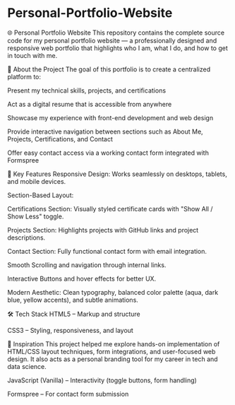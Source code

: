 # Personal-Portfolio-Website

🌐 Personal Portfolio Website
This repository contains the complete source code for my personal portfolio website — a professionally designed and responsive web portfolio that highlights who I am, what I do, and how to get in touch with me.

🚀 About the Project
The goal of this portfolio is to create a centralized platform to:

Present my technical skills, projects, and certifications

Act as a digital resume that is accessible from anywhere

Showcase my experience with front-end development and web design

Provide interactive navigation between sections such as About Me, Projects, Certifications, and Contact

Offer easy contact access via a working contact form integrated with Formspree

🎯 Key Features
Responsive Design: Works seamlessly on desktops, tablets, and mobile devices.

Section-Based Layout:

Certifications Section: Visually styled certificate cards with "Show All / Show Less" toggle.

Projects Section: Highlights projects with GitHub links and project descriptions.

Contact Section: Fully functional contact form with email integration.

Smooth Scrolling and navigation through internal links.

Interactive Buttons and hover effects for better UX.

Modern Aesthetic: Clean typography, balanced color palette (aqua, dark blue, yellow accents), and subtle animations.

🛠️ Tech Stack
HTML5 – Markup and structure

CSS3 – Styling, responsiveness, and layout

🧠 Inspiration
This project helped me explore hands-on implementation of HTML/CSS layout techniques, form integrations, and user-focused web design. It also acts as a personal branding tool for my career in tech and data science.



JavaScript (Vanilla) – Interactivity (toggle buttons, form handling)

Formspree – For contact form submission
